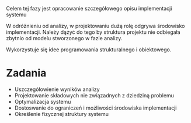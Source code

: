 Celem tej fazy jest opracowanie szczegółowego opisu implementacji systemu

W odróżnieniu od analizy, w projektowaniu dużą rolę odgrywa środowisko implementacji. Należy dążyć do tego by struktura projektu nie odbiegała zbytnio od modelu stworzonego w fazie analizy. 

Wykorzystuje się idee programowania strukturalnego i obiektowego.

# Zadania
- Uszczegółowienie wyników analizy
- Projektowanie składowych nie związadnych z dziedziną problemu
- Optymalizacja systemu
- Dostoswanie do ograniczeń i możliwości środowiska implementacji
- Określenie fizycznej struktury systemu